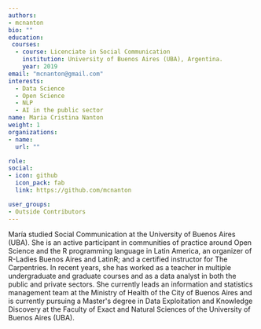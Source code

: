 ```yaml
---
authors:
- mcnanton
bio: ""
education: 
 courses:
  - course: Licenciate in Social Communication 
    institution: University of Buenos Aires (UBA), Argentina.
    year: 2019
email: "mcnanton@gmail.com"
interests:
  - Data Science
  - Open Science
  - NLP
  - AI in the public sector
name: Maria Cristina Nanton 
weight: 1
organizations:
- name: 
  url: ""

role: 
social:
- icon: github
  icon_pack: fab
  link: https://github.com/mcnanton

user_groups:
- Outside Contributors
---
```


María studied Social Communication at the University of Buenos Aires (UBA). She is an active participant in communities of practice around Open Science and the R programming language in Latin America, an organizer of R-Ladies Buenos Aires and LatinR; and a certified instructor for The Carpentries.  In recent years, she has worked as a teacher in multiple undergraduate and graduate courses and as a data analyst in both the public and private sectors. She currently leads an information and statistics management team at the Ministry of Health of the City of Buenos Aires and is currently pursuing a Master's degree in Data Exploitation and Knowledge Discovery at the Faculty of Exact and Natural Sciences of the University of Buenos Aires (UBA).

